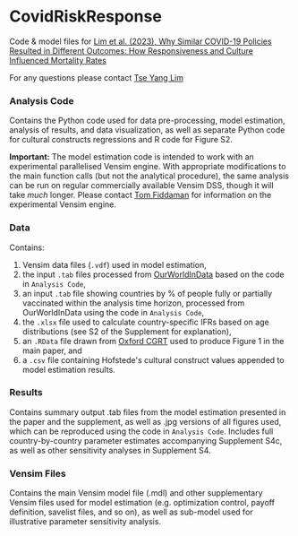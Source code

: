 # CovidRiskResponse
Code & model files for [Lim et al. (2023), Why Similar COVID-19 Policies Resulted in Different Outcomes: How Responsiveness and Culture Influenced Mortality Rates](https://doi.org/10.1377/hlthaff.2023.00713)

For any questions please contact [Tse Yang Lim](mailto:tylim@mit.edu)

### Analysis Code
Contains the Python code used for data pre-processing, model estimation, analysis of results, and data visualization, as well as separate Python code for cultural constructs regressions and R code for Figure S2.

**Important:** The model estimation code is intended to work with an experimental parallelised Vensim engine. With appropriate modifications to the main function calls (but not the analytical procedure), the same analysis can be run on regular commercially available Vensim DSS, though it will take *much* longer. Please contact [Tom Fiddaman](mailto:tom@ventanasystems.com) for information on the experimental Vensim engine.

### Data
Contains:
1. Vensim data files (`.vdf`) used in model estimation, 
2. the input `.tab` files processed from [OurWorldInData](https://raw.githubusercontent.com/owid/covid-19-data/master/public/data/owid-covid-data.csv) based on the code in `Analysis Code`,
3. an input `.tab` file showing countries by % of people fully or partially vaccinated within the analysis time horizon, processed from OurWorldInData using the code in `Analysis Code`,
4. the `.xlsx` file used to calculate country-specific IFRs based on age distributions (see S2 of the Supplement for explanation), 
5. an `.RData` file drawn from [Oxford CGRT](https://github.com/OxCGRT/covid-policy-tracker) used to produce Figure 1 in the main paper, and
6. a `.csv` file containing Hofstede's cultural construct values appended to model estimation results.

### Results
Contains summary output .tab files from the model estimation presented in the paper and the supplement, as well as .jpg versions of all figures used, which can be reproduced using the code in `Analysis Code`. Includes full country-by-country parameter estimates accompanying Supplement S4c, as well as other sensitivity analyses in Supplement S4.

### Vensim Files
Contains the main Vensim model file (.mdl) and other supplementary Vensim files used for model estimation (e.g. optimization control, payoff definition, savelist files, and so on), as well as sub-model used for illustrative parameter sensitivity analysis.
